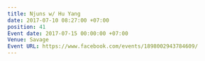 ```yaml
---
title: Njuns w/ Hu Yang
date: 2017-07-10 08:27:00 +07:00
position: 41
Event date: 2017-07-15 00:00:00 +07:00
Venue: Savage
Event URL: https://www.facebook.com/events/1898002943784609/
---
```


